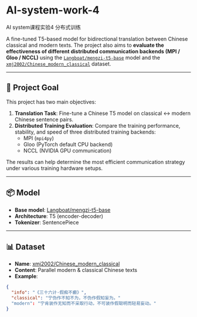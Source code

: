 # AI-system-work-4

AI system课程实验4 分布式训练

A fine-tuned T5-based model for bidirectional translation between Chinese classical and modern texts. The project also aims to **evaluate the effectiveness of different distributed communication backends (MPI / Gloo / NCCL)** using the [`Langboat/mengzi-t5-base`](https://huggingface.co/Langboat/mengzi-t5-base) model and the [`xmj2002/Chinese_modern_classical`](https://huggingface.co/datasets/xmj2002/Chinese_modern_classical) dataset.

---

## 🎯 Project Goal

This project has two main objectives:

1. **Translation Task**: Fine-tune a Chinese T5 model on classical ↔ modern Chinese sentence pairs.
2. **Distributed Training Evaluation**: Compare the training performance, stability, and speed of three distributed training backends:
   - MPI (`mpi4py`)
   - Gloo (PyTorch default CPU backend)
   - NCCL (NVIDIA GPU communication)

The results can help determine the most efficient communication strategy under various training hardware setups.

---

## 📦 Model

- **Base model**: [Langboat/mengzi-t5-base](https://huggingface.co/Langboat/mengzi-t5-base)
- **Architecture**: T5 (encoder-decoder)
- **Tokenizer**: SentencePiece

---

## 📊 Dataset

- **Name**: [xmj2002/Chinese_modern_classical](https://huggingface.co/datasets/xmj2002/Chinese_modern_classical)
- **Content**: Parallel modern & classical Chinese texts
- **Example**:

```json
{
  "info": "《三十六计·假痴不癫》",
  "classical": "宁伪作不知不为，不伪作假知妄为。"
  "modern": "宁肯装作无知而不采取行动，不可装作假聪明而轻易妄动。"
}



